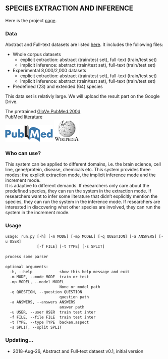 ## SPECIES EXTRACTION AND INFERENCE

Here is the project [page](https://sssgrowth.github.io/ATT_SPECIES/).    

### Data

Abstract and Full-text datasets are listed [here](https://drive.google.com/drive/folders/1VIHEbRtPeWo66L6zaEjyv30qizC_fdQB?usp=sharing). It includes the following files:

+ Whole corpus datasets
	+ explicit extraction: abstract (train/test set), full-text (train/test set)
	+ implicit inference: abstract (train/test set), full-text (train/test set)
+ Experimental 8,000/2,000 datasets
	+ explicit extraction: abstract (train/test set), full-text (train/test set)
	+ implicit inference: abstract (train/test set), full-text (train/test set)
+ Predefined (23) and extended (64) species

This data set is relativly large. We will upload the result part on the Google Drive.

The pretrained [GloVe.PubMed.200d](d)  
PubMed [literature](https://www.ncbi.nlm.nih.gov/pubmed/)  
 <img src="./icon/pubmed.png" width="150">  <img src="./icon/wiki.png" width="80">
 
### Who can use?
This system can be applied to different domains, i.e. the brain science, cell line, gene/protein, disease, chemicals etc. This system provides three modes: the explicit extraction mode, the implicit inference mode and the increment mode.  
It is adaptive to different demands. If researchers only care about the predefined species, they can run the system in the extraction mode. If researchers want to infer some literature that didn’t explicitly mention the species, they can run the system in the inference mode. If researchers are interested in discovering what other species are involved, they can run the system in the increment mode. 


### Usage
```
usage: run.py [-h] [-m MODE] [-mp MODEL] [-q QUESTION] [-a ANSWERS] [-u USER]
              [-f FILE] [-t TYPE] [-s SPLIT]

process some parser

optional arguments:
  -h, --help            show this help message and exit
  -m MODE, --mode MODE  train or test
  -mp MODEL, --model MODEL
                        None or model path
  -q QUESTION, --question QUESTION
                        question path
  -a ANSWERS, --answers ANSWERS
                        answer path
  -u USER, --user USER  train test inter
  -f FILE, --file FILE  train test inter
  -t TYPE, --type TYPE  backen,aspect
  -s SPLIT, --split SPLIT
```
### Updating...

* 2018-Aug-26, Abstract and Full-text dataest v0.1, initial version


